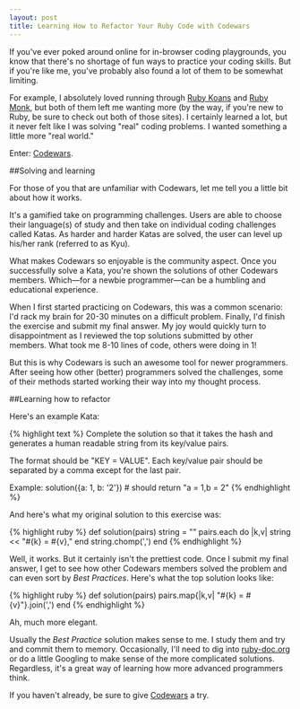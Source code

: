 ```yaml
---
layout: post
title: Learning How to Refactor Your Ruby Code with Codewars
---
```


If you've ever poked around online for in-browser coding playgrounds, you know that there's no shortage of fun ways to practice your coding skills. But if you're like me, you've probably also found a lot of them to be somewhat limiting.

For example, I absolutely loved running through [Ruby Koans](http://rubykoans.com/) and [Ruby Monk](https://rubymonk.com/), but both of them left me wanting more (by the way, if you're new to Ruby, be sure to check out both of those sites). I certainly learned a lot, but it never felt like I was solving "real" coding problems. I wanted something a little more "real world."

Enter: [Codewars](http://www.codewars.com/).

##Solving and learning

For those of you that are unfamiliar with Codewars, let me tell you a little bit about how it works.

It's a gamified take on programming challenges. Users are able to choose their language(s) of study and then take on individual coding challenges called Katas. As harder and harder Katas are solved, the user can level up his/her rank (referred to as Kyu).

What makes Codewars so enjoyable is the community aspect. Once you successfully solve a Kata, you're shown the solutions of other Codewars members. Which—for a newbie programmer—can be a humbling and educational experience.

When I first started practicing on Codewars, this was a common scenario: I'd rack my brain for 20-30 minutes on a difficult problem. Finally, I'd finish the exercise and submit my final answer. My joy would quickly turn to disappointment as I reviewed the top solutions submitted by other members. What took me 8-10 lines of code, others were doing in 1!

But this is why Codewars is such an awesome tool for newer programmers. After seeing how other (better) programmers solved the challenges, some of their methods started working their way into my thought process.

##Learning how to refactor

Here's an example Kata:

{% highlight text %}
Complete the solution so that it takes the hash and 
generates a human readable string from its key/value pairs.

The format should be "KEY = VALUE".
Each key/value pair should be separated by a comma 
except for the last pair.

Example:
solution({a: 1, b: '2'}) # should return "a = 1,b = 2"
{% endhighlight %}

And here's what my original solution to this exercise was:

{% highlight ruby %}
def solution(pairs)
  string = ""
  pairs.each do |k,v|
    string << "#{k} = #{v},"
  end
  string.chomp(',')
end
{% endhighlight %}

Well, it works. But it certainly isn't the prettiest code. Once I submit my final answer, I get to see how other Codewars members solved the problem and can even sort by *Best Practices*. Here's what the top solution looks like:

{% highlight ruby %}
def solution(pairs)
  pairs.map{|k,v| "#{k} = #{v}"}.join(',')
end
{% endhighlight %}

Ah, much more elegant.

Usually the *Best Practice* solution makes sense to me. I study them and try and commit them to memory. Occasionally, I'll need to dig into [ruby-doc.org](http://ruby-doc.org/) or do a little Googling to make sense of the more complicated solutions. Regardless, it's a great way of learning how more advanced programmers think.

If you haven't already, be sure to give [Codewars](http://www.codewars.com/) a try.
